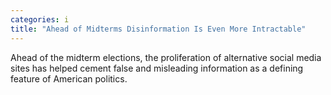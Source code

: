 ```yaml
---
categories: i
title: "Ahead of Midterms Disinformation Is Even More Intractable"
---
```

Ahead of the midterm elections, the proliferation of alternative social media sites has helped cement false and misleading information as a defining feature of American politics.